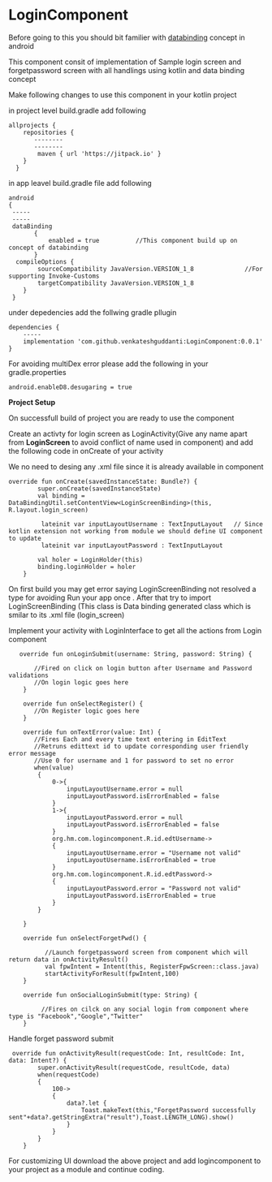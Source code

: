 # LoginComponent

Before going to this you should bit familier with [databinding](https://developer.android.com/topic/libraries/data-binding/) concept in android 

This component consit of implementation of Sample login screen and forgetpassword screen with all handlings using kotlin and data binding concept

Make following changes to use this component in your kotlin project

in project level build.gradle add following
```
allprojects {
    repositories {
       --------        
       --------
        maven { url 'https://jitpack.io' } 
    }
  }
  ```
  in app leavel build.gradle file add following
```
android
{
 -----
 -----
 dataBinding
       {
           enabled = true          //This component build up on concept of databinding 
       }
  compileOptions {
        sourceCompatibility JavaVersion.VERSION_1_8              //For supporting Invoke-Customs
        targetCompatibility JavaVersion.VERSION_1_8
    }
 }
```     
under depedencies add the follwing gradle pllugin

```
dependencies {
    -----
    implementation 'com.github.venkateshguddanti:LoginComponent:0.0.1'
}
```
For avoiding multiDex error please add the following in your gradle.properties

```
android.enableD8.desugaring = true
```
**Project Setup**

On successfull build of project you are ready to use the component

Create an activty for login screen as LoginActivity(Give any name apart from **LoginScreen** to avoid conflict of name used in component)
and add the following code in onCreate of your activity

We no need to desing any .xml file since it is already available in component


```
override fun onCreate(savedInstanceState: Bundle?) {
        super.onCreate(savedInstanceState)
        val binding = DataBindingUtil.setContentView<LoginScreenBinding>(this, R.layout.login_screen)
        
         lateinit var inputLayoutUsername : TextInputLayout   // Since kotlin extension not working from module we should define UI component to update
         lateinit var inputLayoutPassword : TextInputLayout
    
        val holer = LoginHolder(this)
        binding.loginHolder = holer
    }
```
On first build you may get error saying LoginScreenBinding not resolved a type for avoiding Run your app once . After that try to import LoginScreenBinding (This class is Data binding generated class which is smilar to its .xml file (login_screen)

Implement your activity with LoginInterface to get all the actions from Login component 

```
   override fun onLoginSubmit(username: String, password: String) {

       //Fired on click on login button after Username and Password validations
       //On login logic goes here
    }

    override fun onSelectRegister() {
       //On Register logic goes here
    }

    override fun onTextError(value: Int) {
       //Fires Each and every time text entering in EditText 
       //Retruns edittext id to update corresponding user friendly error message
       //Use 0 for username and 1 for password to set no error
       when(value)
        {
            0->{
                inputLayoutUsername.error = null
                inputLayoutPassword.isErrorEnabled = false
            }
            1->{
                inputLayoutPassword.error = null
                inputLayoutPassword.isErrorEnabled = false
            }
            org.hm.com.logincomponent.R.id.edtUsername->
            {
                inputLayoutUsername.error = "Username not valid"
                inputLayoutUsername.isErrorEnabled = true
            }
            org.hm.com.logincomponent.R.id.edtPassword->
            {
                inputLayoutPassword.error = "Password not valid"
                inputLayoutPassword.isErrorEnabled = true
            }
        }

    }

    override fun onSelectForgetPwd() {

          //Launch forgetpassword screen from component which will return data in onActivityResult()
          val fpwIntent = Intent(this, RegisterFpwScreen::class.java)
          startActivityForResult(fpwIntent,100)
    }

    override fun onSocialLoginSubmit(type: String) {

         //Fires on cilck on any social login from component where type is "Facebook","Google","Twitter"
    }
```
Handle forget password submit 

```
 override fun onActivityResult(requestCode: Int, resultCode: Int, data: Intent?) {
        super.onActivityResult(requestCode, resultCode, data)
        when(requestCode)
        {
            100->
            {
                data?.let {
                    Toast.makeText(this,"ForgetPassword successfully sent"+data?.getStringExtra("result"),Toast.LENGTH_LONG).show()
                }
            }
        }
    }
  ```
  
  For customizing UI download the above project and add logincomponent to your project as a module and continue coding.
  
  
  
